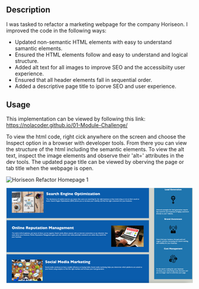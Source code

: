 # <Horiseon Website Refactor>

## Description

I was tasked to refactor a marketing webpage for the company Horiseon. I improved the code in the following ways:

 - Updated non-semantic HTML elements with easy to understand samantic elements. 
 - Ensured the HTML elements follow and easy to understand and logical structure.
 - Added alt text for all images to improve SEO and the accessibiity user experience.
 - Ensured that all header elements fall in sequential order.
 - Added a descriptive page title to iporve SEO and user experience.

## Usage

This implementation can be viewed by following this link: https://nolacoder.github.io/01-Module-Challenge/

To view the html code, right cick anywhere on the screen and choose the Inspect option in a browser with developer tools. From there you can view the structure of the html including the semantic elements. To view the alt text, inspect the image elements and observe their 'alt=' attributes in the dev tools. The updated page title can be viewed by oberving the page or tab title when the webpage is open. 

![Horiseon Refactor Homepage 1](./assets/images/Horiseon-Refactor-1.png)  

![Horiseon Refactor Homepage 1](./assets/images/Horiseon-Refactor-2.png)


